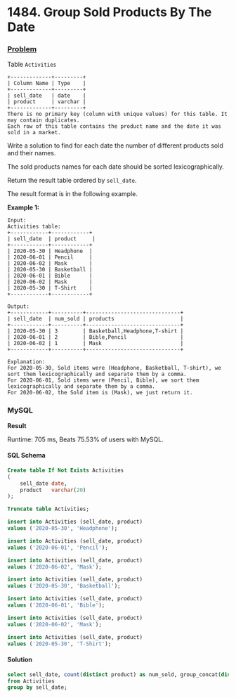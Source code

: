 # 1484. Group Sold Products By The Date

### [Problem](https://leetcode.com/problems/group-sold-products-by-the-date/description/)

Table `Activities`

```
+-------------+---------+
| Column Name | Type    |
+-------------+---------+
| sell_date   | date    |
| product     | varchar |
+-------------+---------+
There is no primary key (column with unique values) for this table. It may contain duplicates.
Each row of this table contains the product name and the date it was sold in a market.
```

Write a solution to find for each date the number of different products sold and their names.

The sold products names for each date should be sorted lexicographically.

Return the result table ordered by `sell_date`.

The result format is in the following example.

**Example 1:**

```
Input:
Activities table:
+------------+------------+
| sell_date  | product     |
+------------+------------+
| 2020-05-30 | Headphone  |
| 2020-06-01 | Pencil     |
| 2020-06-02 | Mask       |
| 2020-05-30 | Basketball |
| 2020-06-01 | Bible      |
| 2020-06-02 | Mask       |
| 2020-05-30 | T-Shirt    |
+------------+------------+

Output:
+------------+----------+------------------------------+
| sell_date  | num_sold | products                     |
+------------+----------+------------------------------+
| 2020-05-30 | 3        | Basketball,Headphone,T-shirt |
| 2020-06-01 | 2        | Bible,Pencil                 |
| 2020-06-02 | 1        | Mask                         |
+------------+----------+------------------------------+

Explanation:
For 2020-05-30, Sold items were (Headphone, Basketball, T-shirt), we sort them lexicographically and separate them by a comma.
For 2020-06-01, Sold items were (Pencil, Bible), we sort them lexicographically and separate them by a comma.
For 2020-06-02, the Sold item is (Mask), we just return it.
```

### MySQL

**Result**

Runtime: 705 ms, Beats 75.53% of users with MySQL.

#### SQL Schema

```sql
Create table If Not Exists Activities
(
    sell_date date,
    product   varchar(20)
);

Truncate table Activities;

insert into Activities (sell_date, product)
values ('2020-05-30', 'Headphone');

insert into Activities (sell_date, product)
values ('2020-06-01', 'Pencil');

insert into Activities (sell_date, product)
values ('2020-06-02', 'Mask');

insert into Activities (sell_date, product)
values ('2020-05-30', 'Basketball');

insert into Activities (sell_date, product)
values ('2020-06-01', 'Bible');

insert into Activities (sell_date, product)
values ('2020-06-02', 'Mask');

insert into Activities (sell_date, product)
values ('2020-05-30', 'T-Shirt');
```

#### Solution

```sql
select sell_date, count(distinct product) as num_sold, group_concat(distinct product order by product) as products
from Activities
group by sell_date;
```

